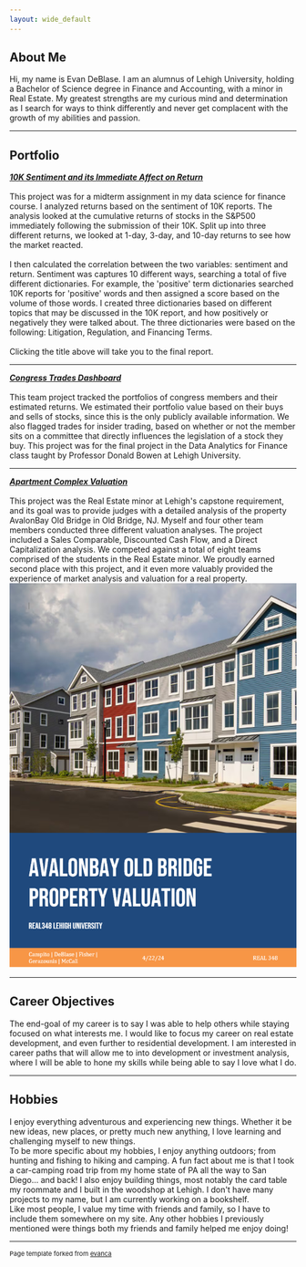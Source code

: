 ```yaml
---
layout: wide_default
---    
```

## About Me

Hi, my name is Evan DeBlase. I am an alumnus of Lehigh University, holding a Bachelor of Science degree in Finance and Accounting, with a minor in Real Estate. My greatest strengths are my curious mind and determination as I search for ways to think differently and never get complacent with the growth of my abilities and passion.

<!-- Upload your own photo and change the path -->

---

## Portfolio

<!-- You can link to other websites, PDFs in this repo, and other pages in this repo -->

_**[10K Sentiment and its Immediate Affect on Return](report)**_
<br>
<br>
This project was for a midterm assignment in my data science for finance course. I analyzed returns based on the sentiment of 10K reports. The analysis looked at the cumulative returns of stocks in the S&P500 immediately following the submission of their 10K. Split up into three different returns, we looked at 1-day, 3-day, and 10-day returns to see how the market reacted.
<br>
<br>
I then calculated the correlation between the two variables: sentiment and return. Sentiment was captures 10 different ways, searching a total of five different dictionaries. For example, the 'positive' term dictionaries searched 10K reports for 'positive' words and then assigned a score based on the volume of those words. I created three dictionaries based on different topics that may be discussed in the 10K report, and how positively or negatively they were talked about. The three dictionaries were based on the following: Litigation, Regulation, and Financing Terms.
<br>
<br>
Clicking the title above will take you to the final report.

---

_**[Congress Trades Dashboard](https://sus-congress.streamlit.app/)**_
<br>
<br>
This team project tracked the portfolios of congress members and their estimated returns. We estimated their portfolio value based on their buys and sells of stocks, since this is the only publicly available information. We also flagged trades for insider trading, based on whether or not the member sits on a committee that directly influences the legislation of a stock they buy. This project was for the final project in the Data Analytics for Finance class taught by Professor Donald Bowen at Lehigh University.

<!-- <img src="images/dummy_thumbnail.jpg?raw=true"/> -->

---

_**[Apartment Complex Valuation](/pdf/OldBridge_Valuation_Report_REAL348.pdf)**_
<br>
<br>
This project was the Real Estate minor at Lehigh's capstone requirement, and its goal was to provide judges with a detailed analysis of the property AvalonBay Old Bridge in Old Bridge, NJ. Myself and four other team members conducted three different valuation analyses. The project included a Sales Comparable, Discounted Cash Flow, and a Direct Capitalization analysis. We competed against a total of eight teams comprised of the students in the Real Estate minor. We proudly earned second place with this project, and it even more valuably provided the experience of market analysis and valuation for a real property.
<img src="images/cover_page.png"/>

---

## Career Objectives

The end-goal of my career is to say I was able to help others while staying focused on what interests me. I would like to focus my career on real estate development, and even further to residential development. I am interested in career paths that will allow me to into development or investment analysis, where I will be able to hone my skills while being able to say I love what I do.

---

## Hobbies

I enjoy everything adventurous and experiencing new things. Whether it be new ideas, new places, or pretty much new anything, I love learning and challenging myself to new things.
<br>
To be more specific about my hobbies, I enjoy anything outdoors; from hunting and fishing to hiking and camping. A fun fact about me is that I took a car-camping road trip from my home state of PA all the way to San Diego... and back! I also enjoy building things, most notably the card table my roommate and I built in the woodshop at Lehigh. I don't have many projects to my name, but I am currently working on a bookshelf.
<br>
Like most people, I value my time with friends and family, so I have to include them somewhere on my site. Any other hobbies I previously mentioned were things both my friends and family helped me enjoy doing!

---
<p style="font-size:11px">Page template forked from <a href="https://github.com/evanca/quick-portfolio">evanca</a></p>
<!-- Remove above link if you don't want to attibute -->

